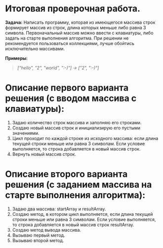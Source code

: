 # Итоговая проверочная работа.
**Задача:**
Написать программу, которая из имеющегося массива строк формирует массив из строк, длина которых меньше либо равна 3 символа. Первоначальный массив можно ввести с клавиатуры, либо задать на старте выполнения алгоритма. При решении не рекомендуется пользоваться коллекциями, лучше обойтись исключительно массивами.

**Примеры:**
>*["hello", "2", "world", ":-)"] -> ["2", ":-)"]*

# Описание первого варианта решения (с вводом массива с клавиатуры): 
1. Задаю количество строк массива и заполняю его строками.
2. Создаю новый массив строк и инициализирую его пустыми значениями.
3. Цикл проходит по каждой строке из исходного массива: если длина текущей строки меньше или равна 3 символам. Если условие выполняется, то строка добавляется в новый массив строк.
4. Вернуть новый массив строк.

# Описание второго варианта решения (с заданием массива на старте выполнения алгоритма): 
1. Задаю два массива: startArray и resultArray.
2. Создаю метод, в котором цикл выполняется, если длина текущей строки меньше или равна 3 символам. Если условие выполняется, то строка добавляется в новый массив строк resultArray.
3. Создаю метод вывода массива.
4. Вызываю первый метод.
5. Вызываю второй метод.